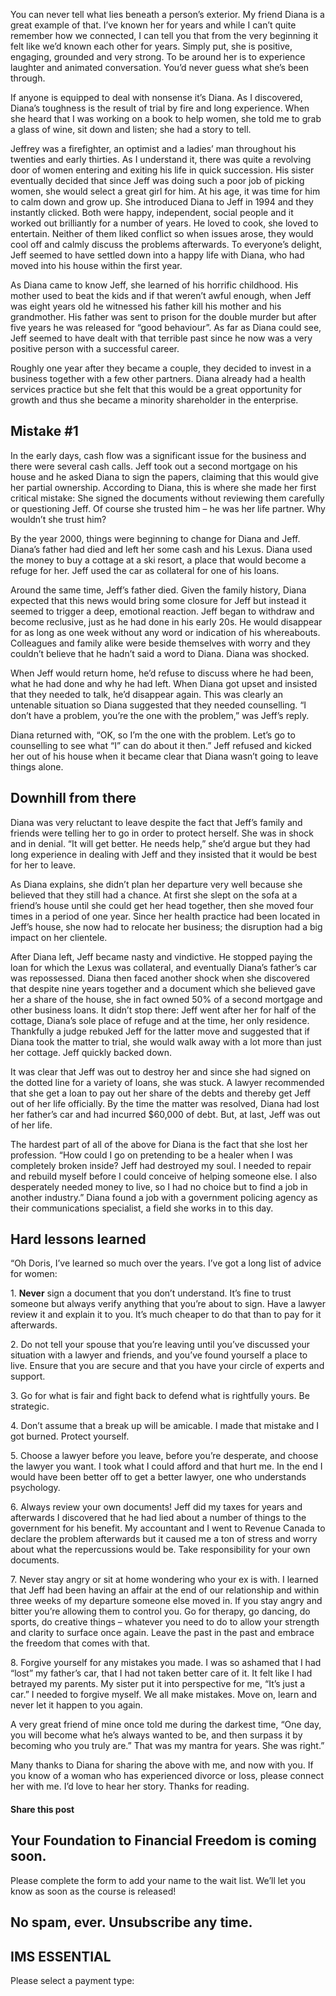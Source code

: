 You can never tell what lies beneath a person’s exterior. My friend Diana is a great example of that. I’ve known her for years and while I can’t quite remember how we connected, I can tell you that from the very beginning it felt like we’d known each other for years. Simply put, she is positive, engaging, grounded and very strong. To be around her is to experience laughter and animated conversation. You’d never guess what she’s been through.

If anyone is equipped to deal with nonsense it’s Diana. As I discovered, Diana’s toughness is the result of trial by fire and long experience. When she heard that I was working on a book to help women, she told me to grab a glass of wine, sit down and listen; she had a story to tell.

Jeffrey was a firefighter, an optimist and a ladies’ man throughout his twenties and early thirties. As I understand it, there was quite a revolving door of women entering and exiting his life in quick succession. His sister eventually decided that since Jeff was doing such a poor job of picking women, she would select a great girl for him. At his age, it was time for him to calm down and grow up. She introduced Diana to Jeff in 1994 and they instantly clicked. Both were happy, independent, social people and it worked out brilliantly for a number of years. He loved to cook, she loved to entertain. Neither of them liked conflict so when issues arose, they would cool off and calmly discuss the problems afterwards. To everyone’s delight, Jeff seemed to have settled down into a happy life with Diana, who had moved into his house within the first year.

As Diana came to know Jeff, she learned of his horrific childhood. His mother used to beat the kids and if that weren’t awful enough, when Jeff was eight years old he witnessed his father kill his mother and his grandmother. His father was sent to prison for the double murder but after five years he was released for “good behaviour”. As far as Diana could see, Jeff seemed to have dealt with that terrible past since he now was a very positive person with a successful career.

Roughly one year after they became a couple, they decided to invest in a business together with a few other partners. Diana already had a health services practice but she felt that this would be a great opportunity for growth and thus she became a minority shareholder in the enterprise.

## Mistake #1

In the early days, cash flow was a significant issue for the business and there were several cash calls. Jeff took out a second mortgage on his house and he asked Diana to sign the papers, claiming that this would give her partial ownership. According to Diana, this is where she made her first critical mistake: She signed the documents without reviewing them carefully or questioning Jeff. Of course she trusted him – he was her life partner. Why wouldn’t she trust him?

By the year 2000, things were beginning to change for Diana and Jeff. Diana’s father had died and left her some cash and his Lexus. Diana used the money to buy a cottage at a ski resort, a place that would become a refuge for her. Jeff used the car as collateral for one of his loans.

Around the same time, Jeff’s father died. Given the family history, Diana expected that this news would bring some closure for Jeff but instead it seemed to trigger a deep, emotional reaction. Jeff began to withdraw and become reclusive, just as he had done in his early 20s. He would disappear for as long as one week without any word or indication of his whereabouts. Colleagues and family alike were beside themselves with worry and they couldn’t believe that he hadn’t said a word to Diana. Diana was shocked.

When Jeff would return home, he’d refuse to discuss where he had been, what he had done and why he had left. When Diana got upset and insisted that they needed to talk, he’d disappear again. This was clearly an untenable situation so Diana suggested that they needed counselling. “I don’t have a problem, you’re the one with the problem,” was Jeff’s reply.

Diana returned with, “OK, so I’m the one with the problem. Let’s go to counselling to see what “I” can do about it then.” Jeff refused and kicked her out of his house when it became clear that Diana wasn’t going to leave things alone.

## Downhill from there

Diana was very reluctant to leave despite the fact that Jeff’s family and friends were telling her to go in order to protect herself. She was in shock and in denial. “It will get better. He needs help,” she’d argue but they had long experience in dealing with Jeff and they insisted that it would be best for her to leave.

As Diana explains, she didn’t plan her departure very well because she believed that they still had a chance. At first she slept on the sofa at a friend’s house until she could get her head together, then she moved four times in a period of one year. Since her health practice had been located in Jeff’s house, she now had to relocate her business; the disruption had a big impact on her clientele.

After Diana left, Jeff became nasty and vindictive. He stopped paying the loan for which the Lexus was collateral, and eventually Diana’s father’s car was repossessed. Diana then faced another shock when she discovered that despite nine years together and a document which she believed gave her a share of the house, she in fact owned 50% of a second mortgage and other business loans. It didn’t stop there: Jeff went after her for half of the cottage, Diana’s sole place of refuge and at the time, her only residence. Thankfully a judge rebuked Jeff for the latter move and suggested that if Diana took the matter to trial, she would walk away with a lot more than just her cottage. Jeff quickly backed down.

It was clear that Jeff was out to destroy her and since she had signed on the dotted line for a variety of loans, she was stuck. A lawyer recommended that she get a loan to pay out her share of the debts and thereby get Jeff out of her life officially. By the time the matter was resolved, Diana had lost her father’s car and had incurred $60,000 of debt. But, at last, Jeff was out of her life.

The hardest part of all of the above for Diana is the fact that she lost her profession. “How could I go on pretending to be a healer when I was completely broken inside? Jeff had destroyed my soul. I needed to repair and rebuild myself before I could conceive of helping someone else. I also desperately needed money to live, so I had no choice but to find a job in another industry.” Diana found a job with a government policing agency as their communications specialist, a field she works in to this day.

## Hard lessons learned

“Oh Doris, I’ve learned so much over the years. I’ve got a long list of advice for women:

1\. **Never** sign a document that you don’t understand. It’s fine to trust someone but always verify anything that you’re about to sign. Have a lawyer review it and explain it to you. It’s much cheaper to do that than to pay for it afterwards.

2\. Do not tell your spouse that you’re leaving until you’ve discussed your situation with a lawyer and friends, and you’ve found yourself a place to live. Ensure that you are secure and that you have your circle of experts and support.

3\. Go for what is fair and fight back to defend what is rightfully yours. Be strategic.

4\. Don’t assume that a break up will be amicable. I made that mistake and I got burned. Protect yourself.

5\. Choose a lawyer before you leave, before you’re desperate, and choose the lawyer you want. I took what I could afford and that hurt me. In the end I would have been better off to get a better lawyer, one who understands psychology.

6\. Always review your own documents! Jeff did my taxes for years and afterwards I discovered that he had lied about a number of things to the government for his benefit. My accountant and I went to Revenue Canada to declare the problem afterwards but it caused me a ton of stress and worry about what the repercussions would be. Take responsibility for your own documents.

7\. Never stay angry or sit at home wondering who your ex is with. I learned that Jeff had been having an affair at the end of our relationship and within three weeks of my departure someone else moved in. If you stay angry and bitter you’re allowing them to control you. Go for therapy, go dancing, do sports, do creative things – whatever you need to do to allow your strength and clarity to surface once again. Leave the past in the past and embrace the freedom that comes with that.

8\. Forgive yourself for any mistakes you made. I was so ashamed that I had “lost” my father’s car, that I had not taken better care of it. It felt like I had betrayed my parents. My sister put it into perspective for me, “It’s just a car.” I needed to forgive myself. We all make mistakes. Move on, learn and never let it happen to you again.

A very great friend of mine once told me during the darkest time, “One day, you will become what he’s always wanted to be, and then surpass it by becoming who you truly are.” That was my mantra for years. She was right.”

Many thanks to Diana for sharing the above with me, and now with you. If you know of a woman who has experienced divorce or loss, please connect her with me. I’d love to hear her story. Thanks for reading.

#### Share this post

## Your Foundation to Financial Freedom is coming soon.

Please complete the form to add your name to the wait list. We’ll let you know as soon as the course is released!

## No spam, ever. Unsubscribe any time.

## IMS ESSENTIAL

Please select a payment type: